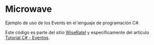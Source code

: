 ﻿# Microwave
Ejemplo de uso de los Events en el lenguaje de programación C#.

Este código es parte del sitio [WiseRatel](http://www.wiseratel.com) y específicamente del artículo [Tutorial C# - Eventos](http://www.wiseratel.com/tutorial-csharp-eventos).
